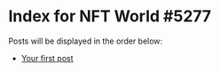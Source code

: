 # Index for NFT World #5277
Posts will be displayed in the order below:

- [Your first post](./001-first.md)

